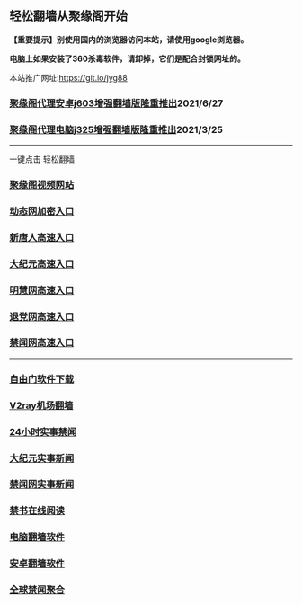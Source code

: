 ## 轻松翻墙从聚缘阁开始

**【重要提示】别使用国内的浏览器访问本站，请使用google浏览器。**

**电脑上如果安装了360杀毒软件，请卸掉，它们是配合封锁网址的。**

本站推广网址:https://git.io/jyg88

### [聚缘阁代理安卓j603增强翻墙版隆重推出](https://gitlab.com/juyuange/2/-/raw/master/j603.apk)2021/6/27

### [聚缘阁代理电脑j325增强翻墙版隆重推出](https://gitlab.com/juyuange/2/-/raw/master/j325dn.rar)2021/3/25


***

一键点击 轻松翻墙


### [聚缘阁视频网站](https://lively-smoke-4e79.gaew3.workers.dev/ahhc/y555f)

### [动态网加密入口](https://tiny-bonus-57ab.gaew3.workers.dev/ahhc/y555f)

### [新唐人高速入口](https://tiny-bonus-57ab.gaew3.workers.dev/chht/y5f)

### [大纪元高速入口](https://tiny-bonus-57ab.gaew3.workers.dev/chhh/y7t)

### [明慧网高速入口](https://tiny-bonus-57ab.gaew3.workers.dev/tyhhh/y3t)

### [退党网高速入口](https://tiny-bonus-57ab.gaew3.workers.dev/bkyry/y8t)

### [禁闻网高速入口](https://tiny-bonus-57ab.gaew3.workers.dev/ccvy/y16f)




***






### [自由门软件下载](https://git.io/skyfree)

### [V2ray机场翻墙](https://github.com/bannedbook/fanqiang/wiki/V2ray%E6%9C%BA%E5%9C%BA)

### [24小时实事禁闻](https://github.com/fyvn2199/djy/blob/master/gb/n24hr.md?dfh#1)

### [大纪元实事新闻](https://github.com/fyvn2199/djy/blob/master/gb/nsc413.md?dfh#1)

### [禁闻网实事新闻](https://github.com/fqnews/bnews)

### [禁书在线阅读](https://github.com/txyzum203/djy/blob/master/gb/9p.md?flntdtv#1)

### [电脑翻墙软件](https://github.com/Alvin9999/new-pac/wiki)

### [安卓翻墙软件](https://git.io/afq)

### [全球禁闻聚合](https://github.com/gfw-breaker/banned-news1/blob/master/README.md)












